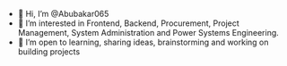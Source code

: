 - 👋 Hi, I’m @Abubakar065
- 👀 I’m interested in Frontend, Backend, Procurement, Project Management, System Administration and Power Systems Engineering.
- 🌱 I’m open to learning, sharing ideas, brainstorming and working on building projects

<!---
Abubakar065/Abubakar065 is a ✨ special ✨ repository because its `README.md` (this file) appears on your GitHub profile.
You can click the Preview link to take a look at your changes.
--->
